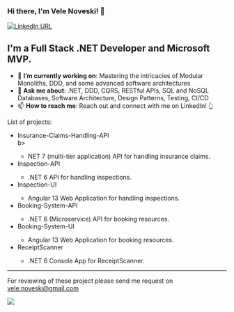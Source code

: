 ### Hi there, I'm Vele Noveski! 👋

[![LinkedIn URL](https://img.shields.io/badge/LinkedIn-Connect-blue?logo=linkedin&style=for-the-badge)](https://www.linkedin.com/in/velenoveski)

## **I'm a Full Stack .NET Developer and Microsoft MVP.**

- 🎯 **I’m currently working on**: Mastering the intricacies of Modular Monoliths, DDD, and some advanced software architectures
- 💬 **Ask me about**: .NET, DDD, CQRS, RESTful APIs, SQL and NoSQL Databases, Software Architecture, Design Patterns, Testing, CI/CD
- 📫 **How to reach me**: Reach out and connect with me on LinkedIn! 👆

List of projects:
<ul>
  <li><b></b>Insurance-Claims-Handling-API</li>b></li>
    <ul>
       <li>NET 7 (multi-tier application) API for handling insurance claims.</li>
    </ul> 
  <li>Inspection-API</li>
      <ul>
       <li>.NET 6 API for handling inspections.</li>
    </ul> 
  <li>Inspection-UI</li>
    <ul>
         <li>Angular 13 Web Application for handling inspections.</li>
    </ul> 
  <li>Booking-System-API</li>
     <ul>
       <li>.NET 6 (Microservice) API for booking resources.</li>
    </ul> 
  <li>Booking-System-UI</li>
   <ul>
     <li> Angular 13 Web Application for booking resources.</li>
    </ul> 
  <li>ReceiptScanner</li> 
    <ul>
     <li> .NET 6 Console App for ReceiptScanner.</li>
    </ul> 
</ul>
<hr/>

For reviewing of these project please send me request on vele.noveski@gmail.com

<a href="https://github.com/velenoveski">
  <img src="https://github-readme-stats.vercel.app/api?username=velenoveski&count_private=true&show_icons=true&hide=stars" />
</a>
